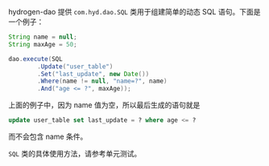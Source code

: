 hydrogen-dao 提供 `com.hyd.dao.SQL` 类用于组建简单的动态 SQL 语句。下面是一个例子：

```java
String name = null;
String maxAge = 50;

dao.execute(SQL
        .Update("user_table")
        .Set("last_update", new Date())
        .Where(name != null, "name=?", name)
        .And("age <= ?", maxAge));
```

上面的例子中，因为 name 值为空，所以最后生成的语句就是

```sql
update user_table set last_update = ? where age <= ?
```

而不会包含 name 条件。

`SQL` 类的具体使用方法，请参考单元测试。